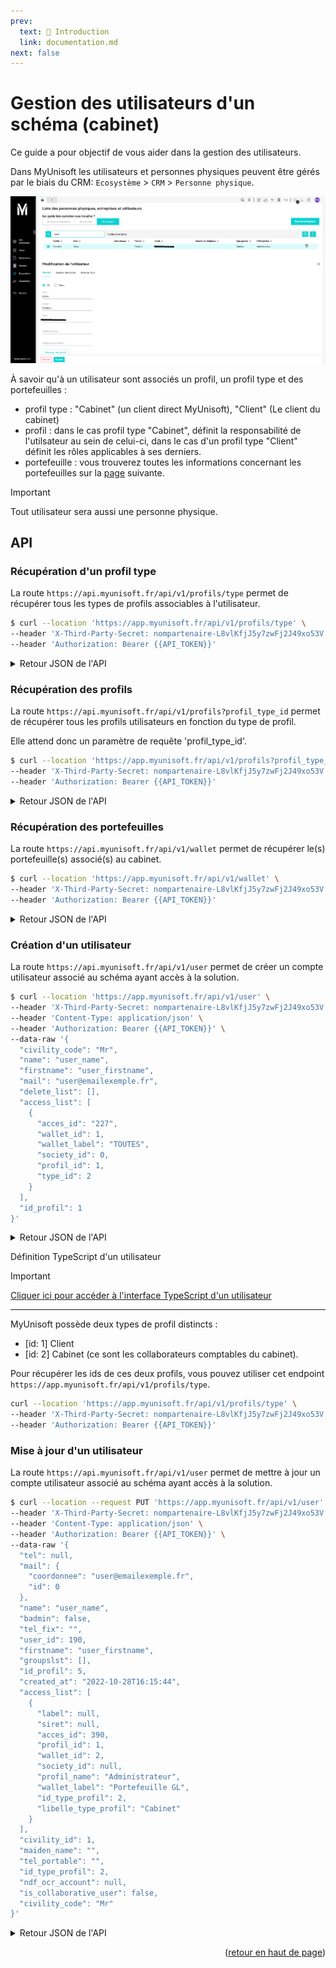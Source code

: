 ```yaml
---
prev:
  text: 🐤 Introduction
  link: documentation.md
next: false
---
```


<span id="readme-top"></span>

# Gestion des utilisateurs d'un schéma (cabinet)

Ce guide a pour objectif de vous aider dans la gestion des utilisateurs.

Dans MyUnisoft les utilisateurs et personnes physiques peuvent être gérés par le biais du CRM: `Ecosystème` > `CRM` > `Personne physique`.

![Image du module de gestion des utilisateurs](../../images/crm_user_management.png)

À savoir qu'à un utilisateur sont associés un profil, un profil type et des portefeuilles :

- profil type : "Cabinet" (un client direct MyUnisoft), "Client" (Le client du cabinet)
- profil : dans le cas profil type "Cabinet", définit la responsabilité de l'utilsateur au sein de celui-ci, dans le cas d'un profil type "Client" définit les rôles applicables à ses derniers.
- portefeuille : vous trouverez toutes les informations concernant les portefeuilles sur la [page](./wallets.md) suivante.

> [!IMPORTANT]
> Tout utilisateur sera aussi une personne physique.

## API

### Récupération d'un profil type

La route `https://api.myunisoft.fr/api/v1/profils/type` permet de récupérer tous les types de profils associables à l'utilisateur.

```bash
$ curl --location 'https://app.myunisoft.fr/api/v1/profils/type' \
--header 'X-Third-Party-Secret: nompartenaire-L8vlKfjJ5y7zwFj2J49xo53V' \
--header 'Authorization: Bearer {{API_TOKEN}}'
```

<details class="details custom-block"><summary>Retour JSON de l'API</summary>

```json
[
  {
    "id": 1,
    "libelle": "Client"
  },
  {
    "id": 2,
    "libelle": "Cabinet"
  }
]
```

</details>

### Récupération des profils

La route `https://api.myunisoft.fr/api/v1/profils?profil_type_id` permet de récupérer tous les profils utilisateurs en fonction du type de profil.

Elle attend donc un paramètre de requête 'profil_type_id'.

```bash
$ curl --location 'https://app.myunisoft.fr/api/v1/profils?profil_type_id=2' \
--header 'X-Third-Party-Secret: nompartenaire-L8vlKfjJ5y7zwFj2J49xo53V' \
--header 'Authorization: Bearer {{API_TOKEN}}'
```

<details class="details custom-block"><summary>Retour JSON de l'API</summary>

```json
[
  {
    "id_profil": 1,
    "id_type_profil": 2,
    "ordre_hierarchique": 1,
    "libelle": "Administrateur"
  },
  {
    "id_profil": 2,
    "id_type_profil": 2,
    "ordre_hierarchique": 2,
    "libelle": "Expert Comptable"
  },
  {
    "id_profil": 3,
    "id_type_profil": 2,
    "ordre_hierarchique": 3,
    "libelle": "Associé"
  },
  {
    "id_profil": 4,
    "id_type_profil": 2,
    "ordre_hierarchique": 4,
      "libelle": "Responsable de mission"
  },
  {
    "id_profil": 5,
    "id_type_profil": 2,
    "ordre_hierarchique": 5,
    "libelle": "Collaborateur compta"
  },
  {
    "id_profil": 6,
    "id_type_profil": 2,
    "ordre_hierarchique": 6,
    "libelle": "Collab juridique"
  },
  {
    "id_profil": 7,
    "id_type_profil": 2,
    "ordre_hierarchique": 7,
    "libelle": "Collab social"
  },
  {
    "id_profil": 8,
    "id_type_profil": 2,
    "ordre_hierarchique": 8,
    "libelle": "Collab standard"
  },
  {
    "id_profil": 9,
    "id_type_profil": 2,
    "ordre_hierarchique": 9,
    "libelle": "Collab back office"
  }
]
```

</details>

### Récupération des portefeuilles

La route `https://api.myunisoft.fr/api/v1/wallet` permet de récupérer le(s) portefeuille(s) associé(s) au cabinet.

```bash
$ curl --location 'https://app.myunisoft.fr/api/v1/wallet' \
--header 'X-Third-Party-Secret: nompartenaire-L8vlKfjJ5y7zwFj2J49xo53V' \
--header 'Authorization: Bearer {{API_TOKEN}}'
```

<details class="details custom-block"><summary>Retour JSON de l'API</summary>

```json
[
  {
    "id_wallet": 1,
    "main_wallet": true,
    "libelle": "TOUTES",
    "nb_society": 4,
    "list_society": [
      {
        "name": "TEST",
        "id_society": 149
      },
      {
        "name": "TEST_2",
        "id_society": 148
      },
      {
        "name": "TEST_3",
        "id_society": 220
      },
      {
        "name": "TEST_4",
        "id_society": 205
      }
    ]
  }
]
```

</details>

### Création d'un utilisateur

La route `https://api.myunisoft.fr/api/v1/user` permet de créer un compte utilisateur associé au schéma ayant accès à la solution.

```bash
$ curl --location 'https://app.myunisoft.fr/api/v1/user' \
--header 'X-Third-Party-Secret: nompartenaire-L8vlKfjJ5y7zwFj2J49xo53V' \
--header 'Content-Type: application/json' \
--header 'Authorization: Bearer {{API_TOKEN}}' \
--data-raw '{
  "civility_code": "Mr",
  "name": "user_name",
  "firstname": "user_firstname",
  "mail": "user@emailexemple.fr",
  "delete_list": [],
  "access_list": [
    {
      "acces_id": "227",
      "wallet_id": 1,
      "wallet_label": "TOUTES",
      "society_id": 0,
      "profil_id": 1,
      "type_id": 2
    }
  ],
  "id_profil": 1
}' 
```

<details class="details custom-block"><summary>Retour JSON de l'API</summary>

```json
{
  "civility_code": "Mr",
  "name": "user_name",
  "firstname": "user_firstname",
  "mail": "user@emailexemple.fr",
  "delete_list": [
  ],
  "access_list": [
    {
      "acces_id": 227,
      "wallet_id": 1,
      "wallet_label": "TOUTES",
      "society_id": 0,
      "profil_id": 1,
      "type_id": 2
    }
  ],
  "id_profil": 1,
  "user_id": 356
}
```

</details>

Définition TypeScript d'un utilisateur

> [!IMPORTANT]
> [Cliquer ici pour accéder à l'interface TypeScript d'un utilisateur](./users.md)

---

MyUnisoft possède deux types de profil distincts :

- [id: 1] Client
- [id: 2] Cabinet (ce sont les collaborateurs comptables du cabinet).

Pour récupérer les ids de ces deux profils, vous pouvez utiliser cet endpoint `https://app.myunisoft.fr/api/v1/profils/type`.

```bash
curl --location 'https://app.myunisoft.fr/api/v1/profils/type' \
--header 'X-Third-Party-Secret: nompartenaire-L8vlKfjJ5y7zwFj2J49xo53V' \
--header 'Authorization: Bearer {{API_TOKEN}}'
```

### Mise à jour d'un utilisateur

La route `https://api.myunisoft.fr/api/v1/user` permet de mettre à jour un compte utilisateur associé au schéma ayant accès à la solution.

```bash
$ curl --location --request PUT 'https://app.myunisoft.fr/api/v1/user' \
--header 'X-Third-Party-Secret: nompartenaire-L8vlKfjJ5y7zwFj2J49xo53V' \
--header 'Content-Type: application/json' \
--header 'Authorization: Bearer {{API_TOKEN}}' \
--data-raw '{
  "tel": null,
  "mail": {
    "coordonnee": "user@emailexemple.fr",
    "id": 0
  },
  "name": "user_name",
  "badmin": false,
  "tel_fix": "",
  "user_id": 190,
  "firstname": "user_firstname",
  "groupslst": [],
  "id_profil": 5,
  "created_at": "2022-10-28T16:15:44",
  "access_list": [
    {
      "label": null,
      "siret": null,
      "acces_id": 390,
      "profil_id": 1,
      "wallet_id": 2,
      "society_id": null,
      "profil_name": "Administrateur",
      "wallet_label": "Portefeuille GL",
      "id_type_profil": 2,
      "libelle_type_profil": "Cabinet"
    }
  ],
  "civility_id": 1,
  "maiden_name": "",
  "tel_portable": "",
  "id_type_profil": 2,
  "ndf_ocr_account": null,
  "is_collaborative_user": false,
  "civility_code": "Mr"
}'
```

<details class="details custom-block"><summary>Retour JSON de l'API</summary>

```json
{
  "user_id": 190,
  "civility_id": 1,
  "civility": "Monsieur",
  "name": "user_name",
  "firstname": "user_firstname",
  "maiden_name": null,
  "id_profil": 1,
  "ndf_ocr_account": "",
  "libelle_profil": "Administrateur",
  "id_type_profil": 2,
  "libelle_type_profil": "Cabinet",
  "badmin": true,
  "mail": {
    "id": 0,
    "coordonnee": "user@emailexemple.fr"
  },
  "tel_fix": null,
  "tel_portable": null,
  "tel": null,
  "acces_list": [
    {
      "acces_id": 390,
      "society_id": null,
      "wallet_label": "TOUTES",
      "wallet_id": 2,
      "label": null,
      "siret": null,
      "profil_id": 1,
      "profil_name": "Administrateur",
      "id_type_profil": 2,
      "libelle_type_profil": "Cabinet"
    }
  ],
  "groupslst": [
  ]
}
```

</details>

<p align="right">(<a href="#readme-top">retour en haut de page</a>)</p>
